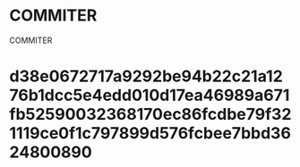 # COMMITER
COMMITER






# d38e0672717a9292be94b22c21a1276b1dcc5e4edd010d17ea46989a671fb52590032368170ec86fcdbe79f321119ce0f1c797899d576fcbee7bbd3624800890
